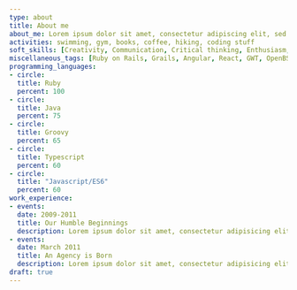 ```yaml
---
type: about
title: About me
about_me: Lorem ipsum dolor sit amet, consectetur adipiscing elit, sed do eiusmod tempor incididunt ut labore et dolore magna aliqua. Ut enim ad minim veniam, quis nostrud exercitation ullamco laboris nisi ut aliquip ex ea commodo consequat. Duis aute irure dolor in reprehenderit in voluptate velit esse !
activities: swimming, gym, books, coffee, hiking, coding stuff
soft_skills: [Creativity, Communication, Critical thinking, Enthusiasm, Positive Attitude, Web development, Open source experience, Coding, Problem solving]
miscellaneous_tags: [Ruby on Rails, Grails, Angular, React, GWT, OpenBSD, Ubuntu, MacOS, Elasticsearch, Git, SQL, HAML/HTML, CSS/SASS, AJAX, Hibernate, Spring, AOP, EDA, ERM, UML, LaTex, GTK+, Glade, Hugo Go, YAML, Wordpress, Magnolia]
programming_languages:
- circle:
  title: Ruby
  percent: 100
- circle:
  title: Java
  percent: 75
- circle:
  title: Groovy
  percent: 65
- circle:
  title: Typescript
  percent: 60
- circle:
  title: "Javascript/ES6"
  percent: 60
work_experience:
- events:
  date: 2009-2011
  title: Our Humble Beginnings
  description: Lorem ipsum dolor sit amet, consectetur adipisicing elit.
- events:
  date: March 2011
  title: An Agency is Born
  description: Lorem ipsum dolor sit amet, consectetur adipisicing elit!
draft: true
---
```

